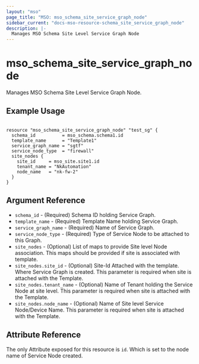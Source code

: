 ```yaml
---
layout: "mso"
page_title: "MSO: mso_schema_site_service_graph_node"
sidebar_current: "docs-mso-resource-schema_site_service_graph_node"
description: |-
  Manages MSO Schema Site Level Service Graph Node
---
```


# mso_schema_site_service_graph_node #

Manages MSO Schema Site Level Service Graph Node.

## Example Usage ##

```hcl

resource "mso_schema_site_service_graph_node" "test_sg" {
  schema_id          = mso_schema.schema1.id
  template_name      = "Template1"
  service_graph_name = "sgtf"
  service_node_type  = "firewall"
  site_nodes {
    site_id     = mso_site.site1.id
    tenant_name = "NkAutomation"
    node_name   = "nk-fw-2"
  }
}

```

## Argument Reference ##
* `schema_id` - (Required) Schema ID holding Service Graph.
* `template_name` - (Required) Template Name holding Service Graph. 
* `service_graph_name` - (Required) Name of Service Graph.
* `service_node_type` - (Required) Type of Service Node to be attached to this Graph.
* `site_nodes` - (Optional) List of maps to provide Site level Node association. This maps should be provided if site is associated with template.
* `site_nodes.site_id` - (Optional) Site-Id Attached with the template. Where Service Graph is created. This parameter is required when site is attached with the Template.
* `site_nodes.tenant_name` - (Optional) Name of Tenant holding the Service Node at site level. This parameter is required when site is attached with the Template.
* `site_nodes.node_name` - (Optional) Name of Site level Service Node/Device Name. This parameter is required when site is attached with the Template.

## Attribute Reference ##

The only Attribute exposed for this resource is `id`. Which is set to the node name of Service Node created.

